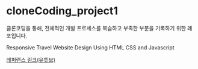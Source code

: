 # cloneCoding_project1
<p> 클론코딩을 통해, 전체적인 개발 프로세스를 복습하고 부족한 부분을 기록하기 위한 레포입니다. </p>
<p> Responsive Travel Website Design Using HTML CSS and Javascript </p>
<a href=https://www.youtube.com/watch?v=YzRDHxbw1RU&t=389s> 레퍼런스 링크(유튜브) </a>
